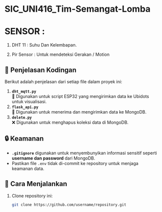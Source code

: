 # SIC_UNI416_Tim-Semangat-Lomba

# SENSOR :
1. DHT 11 : Suhu Dan Kelembapan.

2. Pir Sensor : Untuk mendeteksi Gerakan / Motion

## 📌 Penjelasan Kodingan
Berikut adalah penjelasan dari setiap file dalam proyek ini:

1. **`dht_mqtt.py`**  
   📡 Digunakan untuk script ESP32 yang mengirimkan data ke Ubidots untuk visualisasi.  
2. **`flask_api.py`**  
   🔗 Digunakan untuk menerima dan mengirimkan data ke MongoDB.  
3. **`delete.py`**  
   ❌ Digunakan untuk menghapus koleksi data di MongoDB.  

## 🔒 Keamanan
- **`.gitignore`** digunakan untuk menyembunyikan informasi sensitif seperti **username dan password** dari MongoDB.  
- Pastikan file `.env` tidak di-commit ke repository untuk menjaga keamanan data.

## 🚀 Cara Menjalankan
1. Clone repository ini:
   ```sh
   git clone https://github.com/username/repository.git
